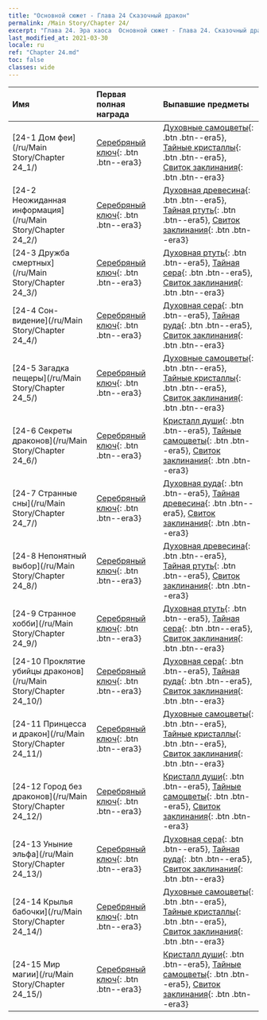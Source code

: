 ```yaml
---
title: "Основной сюжет - Глава 24 Сказочный дракон"
permalink: /Main Story/Chapter 24/
excerpt: "Глава 24. Эра хаоса  Основной сюжет - Глава 24. Сказочный дракон"
last_modified_at: 2021-03-30
locale: ru
ref: "Chapter 24.md"
toc: false
classes: wide
---
```


  | Имя |  Первая полная награда | Выпавшие предметы |
  |:------------|:------------|:------------| 
  | [24-1 Дом феи](/ru/Main Story/Chapter 24_1/) | [Серебряный ключ](/ru/Items/con_693/){: .btn .btn--era3} | [Духовные самоцветы](/ru/Items/mat_86/){: .btn .btn--era5}, [Тайные кристаллы](/ru/Items/mat_80/){: .btn .btn--era5}, [Свиток заклинания](/ru/Items/con_694/){: .btn .btn--era3} |
  | [24-2 Неожиданная информация](/ru/Main Story/Chapter 24_2/) | [Серебряный ключ](/ru/Items/con_693/){: .btn .btn--era3} | [Духовная древесина](/ru/Items/mat_83/){: .btn .btn--era5}, [Тайная ртуть](/ru/Items/mat_77/){: .btn .btn--era5}, [Свиток заклинания](/ru/Items/con_694/){: .btn .btn--era3} |
  | [24-3 Дружба смертных](/ru/Main Story/Chapter 24_3/) | [Серебряный ключ](/ru/Items/con_693/){: .btn .btn--era3} | [Духовная ртуть](/ru/Items/mat_84/){: .btn .btn--era5}, [Тайная сера](/ru/Items/mat_78/){: .btn .btn--era5}, [Свиток заклинания](/ru/Items/con_694/){: .btn .btn--era3} |
  | [24-4 Сон-видение](/ru/Main Story/Chapter 24_4/) | [Серебряный ключ](/ru/Items/con_693/){: .btn .btn--era3} | [Духовная сера](/ru/Items/mat_85/){: .btn .btn--era5}, [Тайная руда](/ru/Items/mat_75/){: .btn .btn--era5}, [Свиток заклинания](/ru/Items/con_694/){: .btn .btn--era3} |
  | [24-5 Загадка пещеры](/ru/Main Story/Chapter 24_5/) | [Серебряный ключ](/ru/Items/con_693/){: .btn .btn--era3} | [Духовные самоцветы](/ru/Items/mat_86/){: .btn .btn--era5}, [Тайные кристаллы](/ru/Items/mat_80/){: .btn .btn--era5}, [Свиток заклинания](/ru/Items/con_694/){: .btn .btn--era3} |
  | [24-6 Секреты драконов](/ru/Main Story/Chapter 24_6/) | [Серебряный ключ](/ru/Items/con_693/){: .btn .btn--era3} | [Кристалл души](/ru/Items/mat_87/){: .btn .btn--era5}, [Тайные самоцветы](/ru/Items/mat_79/){: .btn .btn--era5}, [Свиток заклинания](/ru/Items/con_694/){: .btn .btn--era3} |
  | [24-7 Странные сны](/ru/Main Story/Chapter 24_7/) | [Серебряный ключ](/ru/Items/con_693/){: .btn .btn--era3} | [Духовная руда](/ru/Items/mat_82/){: .btn .btn--era5}, [Тайная древесина](/ru/Items/mat_76/){: .btn .btn--era5}, [Свиток заклинания](/ru/Items/con_694/){: .btn .btn--era3} |
  | [24-8 Непонятный выбор](/ru/Main Story/Chapter 24_8/) | [Серебряный ключ](/ru/Items/con_693/){: .btn .btn--era3} | [Духовная древесина](/ru/Items/mat_83/){: .btn .btn--era5}, [Тайная ртуть](/ru/Items/mat_77/){: .btn .btn--era5}, [Свиток заклинания](/ru/Items/con_694/){: .btn .btn--era3} |
  | [24-9 Странное хобби](/ru/Main Story/Chapter 24_9/) | [Серебряный ключ](/ru/Items/con_693/){: .btn .btn--era3} | [Духовная ртуть](/ru/Items/mat_84/){: .btn .btn--era5}, [Тайная сера](/ru/Items/mat_78/){: .btn .btn--era5}, [Свиток заклинания](/ru/Items/con_694/){: .btn .btn--era3} |
  | [24-10 Проклятие убийцы драконов](/ru/Main Story/Chapter 24_10/) | [Серебряный ключ](/ru/Items/con_693/){: .btn .btn--era3} | [Духовная сера](/ru/Items/mat_85/){: .btn .btn--era5}, [Тайная руда](/ru/Items/mat_75/){: .btn .btn--era5}, [Свиток заклинания](/ru/Items/con_694/){: .btn .btn--era3} |
  | [24-11 Принцесса и дракон](/ru/Main Story/Chapter 24_11/) | [Серебряный ключ](/ru/Items/con_693/){: .btn .btn--era3} | [Духовные самоцветы](/ru/Items/mat_86/){: .btn .btn--era5}, [Тайные кристаллы](/ru/Items/mat_80/){: .btn .btn--era5}, [Свиток заклинания](/ru/Items/con_694/){: .btn .btn--era3} |
  | [24-12 Город без драконов](/ru/Main Story/Chapter 24_12/) | [Серебряный ключ](/ru/Items/con_693/){: .btn .btn--era3} | [Кристалл души](/ru/Items/mat_87/){: .btn .btn--era5}, [Тайные самоцветы](/ru/Items/mat_79/){: .btn .btn--era5}, [Свиток заклинания](/ru/Items/con_694/){: .btn .btn--era3} |
  | [24-13 Уныние эльфа](/ru/Main Story/Chapter 24_13/) | [Серебряный ключ](/ru/Items/con_693/){: .btn .btn--era3} | [Духовная сера](/ru/Items/mat_85/){: .btn .btn--era5}, [Тайная руда](/ru/Items/mat_75/){: .btn .btn--era5}, [Свиток заклинания](/ru/Items/con_694/){: .btn .btn--era3} |
  | [24-14 Крылья бабочки](/ru/Main Story/Chapter 24_14/) | [Серебряный ключ](/ru/Items/con_693/){: .btn .btn--era3} | [Духовные самоцветы](/ru/Items/mat_86/){: .btn .btn--era5}, [Тайные кристаллы](/ru/Items/mat_80/){: .btn .btn--era5}, [Свиток заклинания](/ru/Items/con_694/){: .btn .btn--era3} |
  | [24-15 Мир магии](/ru/Main Story/Chapter 24_15/) | [Серебряный ключ](/ru/Items/con_693/){: .btn .btn--era3} | [Кристалл души](/ru/Items/mat_87/){: .btn .btn--era5}, [Тайные самоцветы](/ru/Items/mat_79/){: .btn .btn--era5}, [Свиток заклинания](/ru/Items/con_694/){: .btn .btn--era3} |
